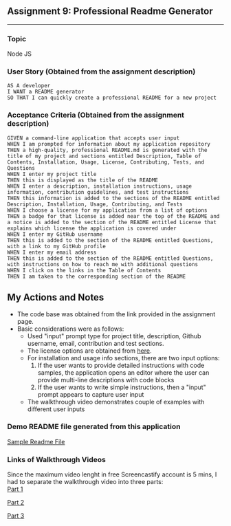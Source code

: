 ## Assignment 9: Professional Readme Generator
---
### Topic
Node JS

### User Story (Obtained from the assignment description)

```
AS A developer
I WANT a README generator
SO THAT I can quickly create a professional README for a new project
```

### Acceptance Criteria (Obtained from the assignment description)

```
GIVEN a command-line application that accepts user input
WHEN I am prompted for information about my application repository
THEN a high-quality, professional README.md is generated with the title of my project and sections entitled Description, Table of Contents, Installation, Usage, License, Contributing, Tests, and Questions
WHEN I enter my project title
THEN this is displayed as the title of the README
WHEN I enter a description, installation instructions, usage information, contribution guidelines, and test instructions
THEN this information is added to the sections of the README entitled Description, Installation, Usage, Contributing, and Tests
WHEN I choose a license for my application from a list of options
THEN a badge for that license is added near the top of the README and a notice is added to the section of the README entitled License that explains which license the application is covered under
WHEN I enter my GitHub username
THEN this is added to the section of the README entitled Questions, with a link to my GitHub profile
WHEN I enter my email address
THEN this is added to the section of the README entitled Questions, with instructions on how to reach me with additional questions
WHEN I click on the links in the Table of Contents
THEN I am taken to the corresponding section of the README
```

## My Actions and Notes

* The code base was obtained from the link provided in the assignment page.
* Basic considerations were as follows:
    * Used "input" prompt type for project title, description, Github username, email, contribution and test sections.
    * The license options are obtained from [here](https://choosealicense.com/community/).
    * For installation and usage info sections, there are two input options:
        1. If the user wants to provide detailed instructions with code samples, the application opens an editor where the user can provide multi-line descriptions with code blocks
        2. If the user wants to write simple instructions, then a "input" prompt appears to capture user input
    * The walkthrough video demonstrates couple of examples with different user inputs  

### Demo README file generated from this application
[Sample Readme File](./dist/README.md)

### Links of Walkthrough Videos
Since the maximum video lenght in free Screencastify account is 5 mins, I had to separate the walkthrough video into three parts:  
[Part 1](https://drive.google.com/file/d/1eb-_tchh8flSuk3UcSqV2hI5f_t0lHeu/view)

[Part 2](https://drive.google.com/file/d/1-F7e3emO26k21G3LkAEguzu58yS8nzjs/view)

[Part 3](https://drive.google.com/file/d/1yVsOw4xjlGmPDOrGv_TonWcyXR7XBPzk/view)